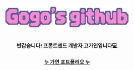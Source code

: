 <div align="center">
  <img src="readme.png" alt="readme image" width="400px">
</div>
<br>
<div align="center">
  <h3>반갑습니다! 프론트엔드 개발자 고가연입니다💻<h3/>
<div>

[✨ 가연 포트폴리오 ✨](https://gayeongogo.github.io/Portfolio/)


